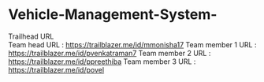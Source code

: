 # Vehicle-Management-System-


Trailhead URL     
Team head URL     : https://trailblazer.me/id/mmonisha17
Team member 1 URL : https://trailblazer.me/id/pvenkatraman7
Team member 2 URL : https://trailblazer.me/id/ppreethiba
Team member 3 URL : https://trailblazer.me/id/povel
